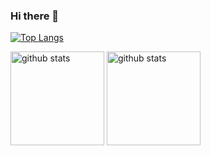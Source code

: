 ### Hi there 👋

[![Top Langs](https://github-readme-stats.vercel.app/api/top-langs/?username=tawichi
)](https://github.com/anuraghazra/github-readme-stats)


<p align="left"> 
  <img alt="github stats" height="150px" src="https://github-readme-streak-stats.herokuapp.com/?user=tawichi" />
  <img alt="github stats" height="150px" src="https://github-readme-streak-stats.herokuapp.com/?user=tawichi" />
</p>

<!--
**tawichi/tawichi** is a ✨ _special_ ✨ repository because its `README.md` (this file) appears on your GitHub profile.

Here are some ideas to get you started:
[

- 🔭 I’m currently working on ...
- 🌱 I’m currently learning ...
- 👯 I’m looking to collaborate on ...
- 🤔 I’m looking for help with ...
- 💬 Ask me about ...
- 📫 How to reach me: ...
- 😄 Pronouns: ...
- ⚡ Fun fact: ...
-->
